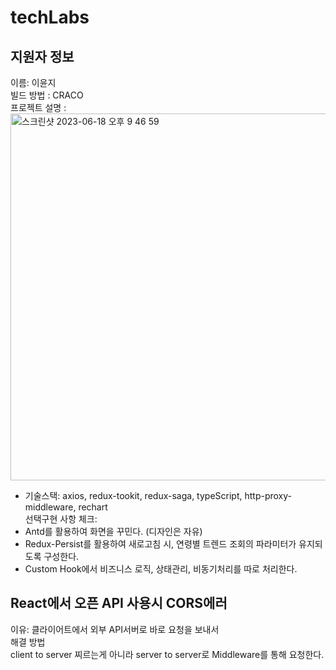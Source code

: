 # techLabs

## 지원자 정보

이름: 이윤지</br>
빌드 방법 : CRACO</br>
프로젝트 설명 :</br>
<img width="587" alt="스크린샷 2023-06-18 오후 9 46 59" src="https://velog.velcdn.com/images/savazy_gg/post/50818c21-f1a5-41db-bfbe-8fd825e54cea/image.png">

- 기술스택: axios, redux-tookit, redux-saga, typeScript, http-proxy-middleware, rechart</br>
  선택구현 사항 체크:
- Antd를 활용하여 화면을 꾸민다. (디자인은 자유)
- Redux-Persist를 활용하여 새로고침 시, 연령별 트렌드 조회의 파라미터가 유지되도록 구성한다.
- Custom Hook에서 비즈니스 로직, 상태관리, 비동기처리를 따로 처리한다.

## React에서 오픈 API 사용시 CORS에러

이유:
클라이어트에서 외부 API서버로 바로 요청을 보내서</br>
해결 방법</br>
client to server 찌르는게 아니라 server to server로 Middleware를 통해 요청한다.
